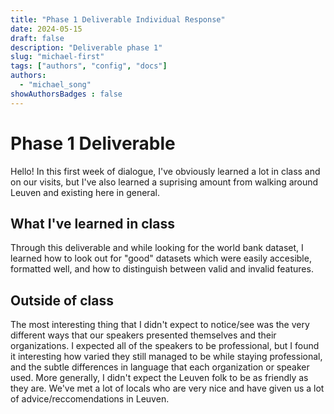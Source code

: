```yaml
---
title: "Phase 1 Deliverable Individual Response"
date: 2024-05-15
draft: false
description: "Deliverable phase 1"
slug: "michael-first"
tags: ["authors", "config", "docs"]
authors:
  - "michael_song"
showAuthorsBadges : false
---
```


# Phase 1 Deliverable
Hello! In this first week of dialogue, I've obviously learned a lot in class and on our visits, but I've also learned a suprising amount from walking around Leuven and existing here in general. 

## What I've learned in class
Through this deliverable and while looking for the world bank dataset, I learned how to look out for "good" datasets which were easily accesible, formatted well, and how to distinguish between valid and invalid features. 

## Outside of class
The most interesting thing that I didn't expect to notice/see was the very different ways that our speakers presented themselves and their organizations. I expected all of the speakers to be professional, but I found it interesting how varied they still managed to be while staying professional, and the subtle differences in language that each organization or speaker used. 
More generally, I didn't expect the Leuven folk to be as friendly as they are. We've met a lot of locals who are very nice and have given us a lot of advice/reccomendations in Leuven.